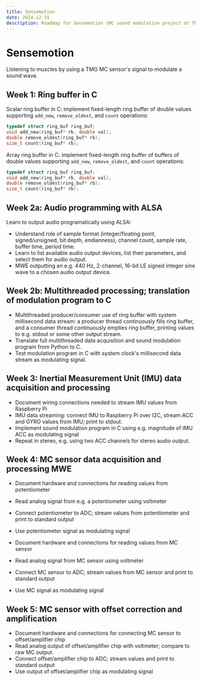 ```yaml
---
title: Sensemotion
date: 2024-12-31
description: Roadmap for Sensemotion (MC sound modulation project at TMG)
---
```


# Sensemotion

Listening to muscles by using a TMG MC sensor's signal to modulate a sound wave.

## Week 1: Ring buffer in C

Scalar ring buffer in C: implement fixed-length ring buffer of double values supporting `add_new`, `remove_oldest`, and `count` operations:

```c
typedef struct ring_buf ring_buf;
void add_new(ring_buf* rb, double val);
double remove_oldest(ring_buf* rb);
size_t count(ring_buf* rb);
```

Array ring buffer in C: implement fixed-length ring buffer of buffers of double values supporting `add_new`, `remove_oldest`, and `count` operations:

```c
typedef struct ring_buf ring_buf;
void add_new(ring_buf* rb, double val);
double remove_oldest(ring_buf* rb);
size_t count(ring_buf* rb);
```

## Week 2a: Audio programming with ALSA

Learn to output audio programatically using ALSA:

- Understand role of sample format (integer/floating point, signed/unsigned, bit depth, endianness), channel count, sample rate, buffer time, period time.
- Learn to list available audio output devices, list their parameters, and select them for audio output.
- MWE outputting an e.g. 440 Hz, 2-channel, 16-bit LE signed integer sine wave to a chosen audio output device.

## Week 2b: Multithreaded processing; translation of modulation program to C

- Multithreaded producer/consumer use of ring buffer with system millisecond data stream: a producer thread continuously fills ring buffer, and a consumer thread continuously empties ring buffer, printing values to e.g. stdout or some other output stream.
- Translate full multithreaded data acquisition and sound modulation program from Python to C.
- Test modulation program in C with system clock's millisecond data stream as modulating signal.

## Week 3: Inertial Measurement Unit (IMU) data acquisition and processing

- Document wiring connections needed to stream IMU values from Raspberry Pi
- IMU data streaming: connect IMU to Raspberry Pi over I2C, stream ACC and GYRO values from IMU; print to stdout.
- Implement sound modulation program in C using e.g. magnitude of IMU ACC as modulating signal
- Repeat in stereo, e.g. using two ACC channels for stereo audio output.

## Week 4: MC sensor data acquisition and processing MWE

- Document hardware and connections for reading values from potentiometer
- Read analog signal from e.g. a potentiometer using voltmeter
- Connect potentiometer to ADC; stream values from potentiometer and print to standard output
- Use potentiometer signal as modulating signal

- Document hardware and connections for reading values from MC sensor
- Read analog signal from MC sensor using voltmeter
- Connect MC sensor to ADC; stream values from MC sensor and print to standard output
- Use MC signal as modulating signal

## Week 5: MC sensor with offset correction and amplification

- Document hardware and connections for connecting MC sensor to offset/amplifier chip
- Read analog output of offset/amplifier chip with voltmeter; compare to raw MC output.
- Connect offset/amplifier chip to ADC; stream values and print to standard output
- Use output of offset/amplifier chip as modulating signal
